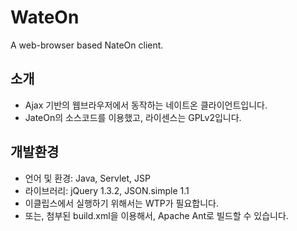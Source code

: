 # WateOn

A web-browser based NateOn client.

## 소개
* Ajax 기반의 웹브라우저에서 동작하는 네이트온 클라이언트입니다.
* JateOn의 소스코드를 이용했고, 라이센스는 GPLv2입니다.

## 개발환경
* 언어 및 환경: Java, Servlet, JSP
* 라이브러리: jQuery 1.3.2, JSON.simple 1.1
* 이클립스에서 실행하기 위해서는 WTP가 필요합니다.
* 또는, 첨부된 build.xml을 이용해서, Apache Ant로 빌드할 수 있습니다.
